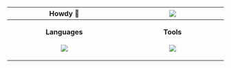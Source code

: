 <!-- prettier-ignore. extra Lanyard code if wanted: &waveColor=7289DA&waveSpotifyColor=7289DA -->
 <table>
  <thead>
   <tr>
      <th width="500px">
       <b>Howdy 👋</b>
    </th>
      <th width="500px">
       <img src="https://lanyard.kyrie25.me/api/217414221728710656?hideStatus=true&bg=2B2D31&waveColor=2B2D31&waveSpotifyColor=2B2D31&gradient=38ef7d-11998e-38ef7d&imgStyle=square" />
    </th>
    </tr> 
  </thead> 
  <tbody>
  <tr width="600px">
<td width="500px">
  <p align="center">
 <b>Languages</b>
   <br>
   <br>
    <a href="https://skillicons.dev">
      <img src="https://skillicons.dev/icons?i=nodejs,bash,python,js,html,css&theme=dark&perline=3"/>
  </a>
</p>
</td>
<td width="500px">
 <p align="center">
  <b>Tools</b>
   <br>
   <br>
    <a href="https://skillicons.dev">
      <img src="https://skillicons.dev/icons?i=atom,discord,mongodb,github,linux,replit,stackoverflow,vscode&theme=dark&perline=6" />
  </a>
</p>
</td>
</tr>

  </tbody>
</table>

